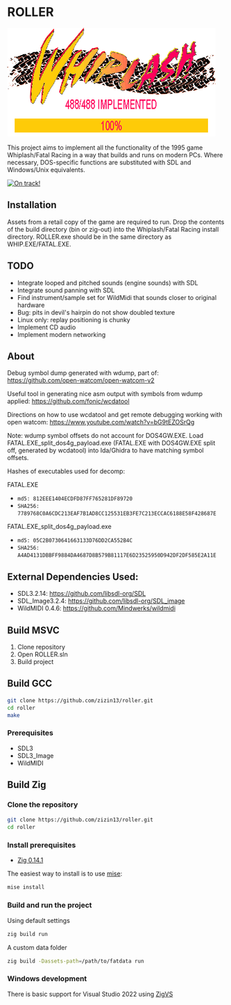# ROLLER
![Roller logo](./images/whiplash.gif)

This project aims to implement all the functionality of the 1995 game Whiplash/Fatal Racing in a way that builds and runs on modern PCs. Where necessary, DOS-specific functions are substituted with SDL and Windows/Unix equivalents.

[![On track!](https://img.youtube.com/vi/xjQ-uQNEEpM/maxresdefault.jpg)](https://www.youtube.com/watch?v=xjQ-uQNEEpM)

## Installation
Assets from a retail copy of the game are required to run. Drop the contents of the build directory (bin or zig-out) into the Whiplash/Fatal Racing install directory. ROLLER.exe should be in the same directory as WHIP.EXE/FATAL.EXE.

## TODO
* Integrate looped and pitched sounds (engine sounds) with SDL
* Integrate sound panning with SDL
* Find instrument/sample set for WildMidi that sounds closer to original hardware
* Bug: pits in devil's hairpin do not show doubled texture
* Linux only: replay positioning is chunky
* Implement CD audio
* Implement modern networking

## About

Debug symbol dump generated with wdump, part of: https://github.com/open-watcom/open-watcom-v2

Useful tool in generating nice asm output with symbols from wdump applied: https://github.com/fonic/wcdatool

Directions on how to use wcdatool and get remote debugging working with open watcom: https://www.youtube.com/watch?v=bG9tEZOSrQg

Note: wdump symbol offsets do not account for DOS4GW.EXE. Load FATAL.EXE_split_dos4g_payload.exe (FATAL.EXE with DOS4GW.EXE split off, generated by wcdatool) into Ida/Ghidra to have matching symbol offsets.

Hashes of executables used for decomp:

FATAL.EXE
* `md5: 812EEE1404ECDFD87FF765281DF89720`
* `SHA256: 7789768C0A6CDC213EAF7B1AD8CC125531EB3FE7C213ECCAC6188E58F428687E`

FATAL.EXE_split_dos4g_payload.exe
* `md5: 05C2B0730641663133D76DD2CA552B4C`
* `SHA256: A4AD4131DBBFF9884DA4687D8B579B81117E6D23525950D942DF2DF585E2A11E`

## External Dependencies Used:
* SDL3.2.14: https://github.com/libsdl-org/SDL
* SDL_Image3.2.4: https://github.com/libsdl-org/SDL_image
* WildMIDI 0.4.6: https://github.com/Mindwerks/wildmidi

## Build MSVC
1. Clone repository
2. Open ROLLER.sln
3. Build project

## Build GCC
```bash
git clone https://github.com/zizin13/roller.git
cd roller
make
```

### Prerequisites
* SDL3
* SDL3_Image
* WildMIDI

## Build Zig

### Clone the repository

```bash
git clone https://github.com/zizin13/roller.git
cd roller
```

### Install prerequisites

- [Zig 0.14.1](https://ziglang.org/download/)

The easiest way to install is to use [mise](https://mise.jdx.dev/):

```bash
mise install
```
### Build and run the project

Using default settings
```bash
zig build run
```

A custom data folder
```bash
zig build -Dassets-path=/path/to/fatdata run
```

### Windows development

There is basic support for Visual Studio 2022 using [ZigVS](https://marketplace.visualstudio.com/items?itemName=LuckystarStudio.ZigVS)
